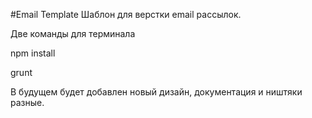 #Email Template
Шаблон для верстки email рассылок.

Две команды для терминала

npm install

grunt

В будущем будет добавлен новый дизайн, документация и ништяки разные.